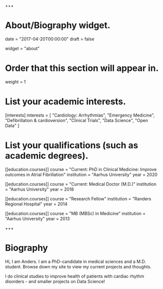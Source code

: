 +++
# About/Biography widget.

date = "2017-04-20T00:00:00"
draft = false

widget = "about"

# Order that this section will appear in.
weight = 1

# List your academic interests.
[interests]
  interests = [
    "Cardiology: Arrhythmias",
    "Emergency Medicine",
    "Defibrillation & cardioversion",
    "Clinical Trials", 
    "Data Science",
    "Open Data"
  ]

# List your qualifications (such as academic degrees).
[[education.courses]]
  course = "Current: PhD in Clinical Medicine: Improve outcomes in Atrial Fibrillation"
  institution = "Aarhus University"
  year = 2020

[[education.courses]]
  course = "Current: Medical Doctor (M.D.)"
  institution = "Aarhus University"
  year = 2018

[[education.courses]]
 course = "Research Fellow"
 institution = "Randers Regional Hospital"
 year = 2014

[[education.courses]]
  course = "MB (MBSc) in Medicine"
  institution = "Aarhus University"
  year = 2013


+++

# Biography

Hi, I am Anders. I am a PhD-candidate in medical sciences and a M.D. student. Browse down my site to view my current projects and thoughts. 

I do clinical studies to improve health of patients with cardiac rhythm disorders - and smaller projects on Data Science!

